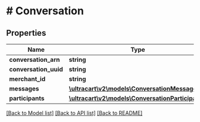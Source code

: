 # # Conversation

## Properties

Name | Type | Description | Notes
------------ | ------------- | ------------- | -------------
**conversation_arn** | **string** |  | [optional]
**conversation_uuid** | **string** |  | [optional]
**merchant_id** | **string** |  | [optional]
**messages** | [**\ultracart\v2\models\ConversationMessage[]**](ConversationMessage.md) |  | [optional]
**participants** | [**\ultracart\v2\models\ConversationParticipant[]**](ConversationParticipant.md) |  | [optional]

[[Back to Model list]](../../README.md#models) [[Back to API list]](../../README.md#endpoints) [[Back to README]](../../README.md)
